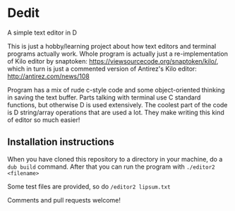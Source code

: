 # Dedit
A simple text editor in D

This is just a hobby/learning project about how text editors and terminal programs actually work.
Whole program is actually just a re-implementation of Kilo editor by snaptoken: https://viewsourcecode.org/snaptoken/kilo/, which in turn is just a commented version of Antirez's Kilo editor: http://antirez.com/news/108

Program has a mix of rude c-style code and some object-oriented thinking in saving the text buffer.
Parts talking with terminal use C standard functions, but otherwise D is used extensively. The coolest part of the code is D string/array operations that are used a lot. They make writing this kind of editor so much easier!

## Installation instructions

When you have cloned this repository to a directory in your machine, do a 
 `dub build`
command.
After that you can run the program with
 `./editor2 <filename>`

Some test files are provided, so do
 `/editor2 lipsum.txt`
 
Comments and pull requests welcome!
